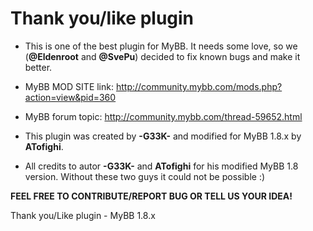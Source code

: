 <strong>Thank you/like plugin</strong>
====================
- This is one of the best plugin for MyBB. It needs some love, so we (<strong>@Eldenroot</strong> and <strong>@SvePu</strong>) decided to fix known bugs and make it better.


- </strong>MyBB MOD SITE link: http://community.mybb.com/mods.php?action=view&pid=360 </strong>
- MyBB forum topic: http://community.mybb.com/thread-59652.html
- This plugin was created by <strong>-G33K-</strong> and modified for MyBB 1.8.x by <strong>ATofighi</strong>. 


- All credits to autor <strong>-G33K-</strong> and <strong>ATofighi</strong> for his modified MyBB 1.8 version. Without these two guys it could not be possible :)

<strong>FEEL FREE TO CONTRIBUTE/REPORT BUG OR TELL US YOUR IDEA!</strong>

Thank you/Like plugin - MyBB 1.8.x 

